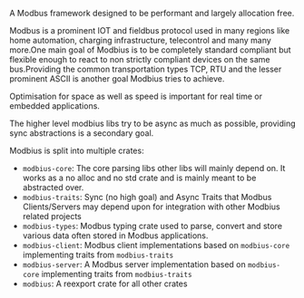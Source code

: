 A Modbus framework designed to be performant and largely allocation free.

Modbus is a prominent IOT and fieldbus protocol used in many regions like home automation, charging infrastructure, telecontrol and many many more.One main goal of Modbius is to be completely standard compliant but flexible enough to react to non strictly compliant devices on the same bus.Providing the common transportation types TCP, RTU and the lesser prominent ASCII is another goal Modbius tries to achieve.

Optimisation for space as well as speed is important for real time or embedded applications.

The higher level modbius libs try to be async as much as possible, providing sync abstractions is a secondary goal. 

Modbius is split into multiple crates:
- `modbius-core`: The core parsing libs other libs will mainly depend on. It works as a no alloc and no std crate and is mainly meant to be abstracted over.
- `modbius-traits`: Sync (no high goal) and Async Traits that Modbus Clients/Servers may depend upon for integration with other Modbius related projects
- `modbius-types`: Modbus typing crate used to parse, convert and store various data often stored in Modbus applications.
- `modbius-client`: Modbus client implementations based on `modbius-core` implementing traits from `modbius-traits`
- `modbius-server`: A Modbus server implementation based on `modbius-core` implementing traits from `modbius-traits`
- `modbius`: A reexport crate for all other crates 
